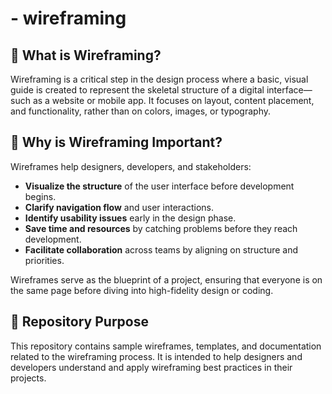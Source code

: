 # - wireframing

## 📌 What is Wireframing?

Wireframing is a critical step in the design process where a basic, visual guide is created to represent the skeletal structure of a digital interface—such as a website or mobile app. It focuses on layout, content placement, and functionality, rather than on colors, images, or typography.

## 🧠 Why is Wireframing Important?

Wireframes help designers, developers, and stakeholders:

- **Visualize the structure** of the user interface before development begins.
- **Clarify navigation flow** and user interactions.
- **Identify usability issues** early in the design phase.
- **Save time and resources** by catching problems before they reach development.
- **Facilitate collaboration** across teams by aligning on structure and priorities.

Wireframes serve as the blueprint of a project, ensuring that everyone is on the same page before diving into high-fidelity design or coding.

## 📁 Repository Purpose

This repository contains sample wireframes, templates, and documentation related to the wireframing process. It is intended to help designers and developers understand and apply wireframing best practices in their projects.

